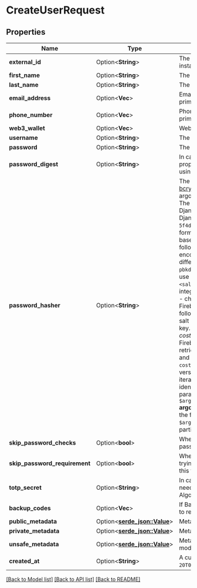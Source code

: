 # CreateUserRequest

## Properties

Name | Type | Description | Notes
------------ | ------------- | ------------- | -------------
**external_id** | Option<**String**> | The ID of the user as used in your external systems or your previous authentication solution. Must be unique across your instance. | [optional]
**first_name** | Option<**String**> | The first name to assign to the user | [optional]
**last_name** | Option<**String**> | The last name to assign to the user | [optional]
**email_address** | Option<**Vec<String>**> | Email addresses to add to the user. Must be unique across your instance. The first email address will be set as the user's primary email address. | [optional]
**phone_number** | Option<**Vec<String>**> | Phone numbers to add to the user. Must be unique across your instance. The first phone number will be set as the user's primary phone number. | [optional]
**web3_wallet** | Option<**Vec<String>**> | Web3 wallets to add to the user. Must be unique across your instance. The first wallet will be set as the user's primary wallet. | [optional]
**username** | Option<**String**> | The username to give to the user. It must be unique across your instance. | [optional]
**password** | Option<**String**> | The plaintext password to give the user. Must be at least 8 characters long, and can not be in any list of hacked passwords. | [optional]
**password_digest** | Option<**String**> | In case you already have the password digests and not the passwords, you can use them for the newly created user via this property. The digests should be generated with one of the supported algorithms. The hashing algorithm can be specified using the `password_hasher` property. | [optional]
**password_hasher** | Option<**String**> | The hashing algorithm that was used to generate the password digest. The algorithms we support at the moment are [bcrypt](https://en.wikipedia.org/wiki/Bcrypt), [bcrypt_sha256_django](https://docs.djangoproject.com/en/4.0/topics/auth/passwords/), md5, pbkdf2_sha256, [pbkdf2_sha256_django](https://docs.djangoproject.com/en/4.0/topics/auth/passwords/), [phpass](https://www.openwall.com/phpass/), [scrypt_firebase](https://firebaseopensource.com/projects/firebase/scrypt/) and 2 [argon2](https://argon2.online/) variants, argon2i and argon2id. Each of the above expects the incoming digest to be of a particular format.  More specifically:  **bcrypt:** The digest should be of the following form:  `$<algorithm version>$<cost>$<salt & hash>`  **bcrypt_sha256_django:** This is the Django-specific variant of Bcrypt, using SHA256 hashing function. The format should be as follows (as exported from Django):  `bcrypt_sha256$$<algorithm version>$<cost>$<salt & hash>`  **md5:** The digest should follow the regular form e.g.:  `5f4dcc3b5aa765d61d8327deb882cf99`  **pbkdf2_sha256:** This is the PBKDF2 algorithm using the SHA256 hashing function. The format should be as follows:  `pbkdf2_sha256$<iterations>$<salt>$<hash>`  Note: Both the salt and the hash are expected to be base64-encoded.  **pbkdf2_sha256_django:** This is the Django-specific variant of PBKDF2 and the digest should have the following format (as exported from Django):  `pbkdf2_sha256$<iterations>$<salt>$<hash>`  Note: The salt is expected to be un-encoded, the hash is expected base64-encoded.  **pbkdf2_sha1:** This is similar to pkbdf2_sha256_django, but with two differences: 1. uses sha1 instead of sha256 2. accepts the hash as a hex-encoded string  The format is the following:  `pbkdf2_sha1$<iterations>$<salt>$<hash-as-hex-string>`  **phpass:** Portable public domain password hashing framework for use in PHP applications. Digests hashed with phpass have the following sections:  The format is the following:  `$P$<rounds><salt><encoded-checksum>`  - $P$ is the prefix used to identify phpass hashes. - rounds is a single character encoding a 6-bit integer representing the number of rounds used. - salt is eight characters drawn from [./0-9A-Za-z], providing a 48-bit salt. - checksum is 22 characters drawn from the same set, encoding the 128-bit checksum with MD5.  **scrypt_firebase:** The Firebase-specific variant of scrypt. The value is expected to have 6 segments separated by the $ character and include the following information:  _hash:_ The actual Base64 hash. This can be retrieved when exporting the user from Firebase. _salt:_ The salt used to generate the above hash. Again, this is given when exporting the user. _signer key:_ The base64 encoded signer key. _salt separator:_ The base64 encoded salt separator. _rounds:_ The number of rounds the algorithm needs to run. _memory cost:_ The cost of the algorithm run  The first 2 (hash and salt) are per user and can be retrieved when exporting the user from Firebase. The other 4 values (signer key, salt separator, rounds and memory cost) are project-wide settings and can be retrieved from the project's password hash parameters.  Once you have all these, you can combine it in the following format and send this as the digest in order for Clerk to accept it:  `<hash>$<salt>$<signer key>$<salt separator>$<rounds>$<memory cost>`  **argon2i:** Algorithms in the argon2 family generate digests that encode the following information:  _version (v):_ The argon version, version 19 is assumed _memory (m):_ The memory used by the algorithm (in kibibytes) _iterations (t):_ The number of iterations to perform _parallelism (p):_ The number of threads to use  Parts are demarcated by the `$` character, with the first part identifying the algorithm variant. The middle part is a comma-separated list of the encoding options (memory, iterations, parallelism). The final part is the actual digest.  `$argon2i$v=19$m=4096,t=3,p=1$4t6CL3P7YiHBtwESXawI8Hm20zJj4cs7/4/G3c187e0$m7RQFczcKr5bIR0IIxbpO2P0tyrLjf3eUW3M3QSwnLc`  **argon2id:** See the previous algorithm for an explanation of the formatting.  For the argon2id case, the value of the algorithm in the first part of the digest is `argon2id`:  `$argon2id$v=19$m=64,t=4,p=8$Z2liZXJyaXNo$iGXEpMBTDYQ8G/71tF0qGjxRHEmR3gpGULcE93zUJVU`  If you need support for any particular hashing algorithm, [please let us know](https://clerk.com/support). | [optional]
**skip_password_checks** | Option<**bool**> | When set to `true` all password checks are skipped. It is recommended to use this method only when migrating plaintext passwords to Clerk. Upon migration the user base should be prompted to pick stronger password. | [optional]
**skip_password_requirement** | Option<**bool**> | When set to `true`, `password` is not required anymore when creating the user and can be omitted. This is useful when you are trying to create a user that doesn't have a password, in an instance that is using passwords. Please note that you cannot use this flag if password is the only way for a user to sign into your instance. | [optional]
**totp_secret** | Option<**String**> | In case TOTP is configured on the instance, you can provide the secret to enable it on the newly created user without the need to reset it. Please note that currently the supported options are: * Period: 30 seconds * Code length: 6 digits * Algorithm: SHA1 | [optional]
**backup_codes** | Option<**Vec<String>**> | If Backup Codes are configured on the instance, you can provide them to enable it on the newly created user without the need to reset them. You must provide the backup codes in plain format or the corresponding bcrypt digest. | [optional]
**public_metadata** | Option<[**serde_json::Value**](.md)> | Metadata saved on the user, that is visible to both your Frontend and Backend APIs | [optional]
**private_metadata** | Option<[**serde_json::Value**](.md)> | Metadata saved on the user, that is only visible to your Backend API | [optional]
**unsafe_metadata** | Option<[**serde_json::Value**](.md)> | Metadata saved on the user, that can be updated from both the Frontend and Backend APIs. Note: Since this data can be modified from the frontend, it is not guaranteed to be safe. | [optional]
**created_at** | Option<**String**> | A custom date/time denoting _when_ the user signed up to the application, specified in RFC3339 format (e.g. `2012-10-20T07:15:20.902Z`). | [optional]

[[Back to Model list]](../README.md#documentation-for-models) [[Back to API list]](../README.md#documentation-for-api-endpoints) [[Back to README]](../README.md)


